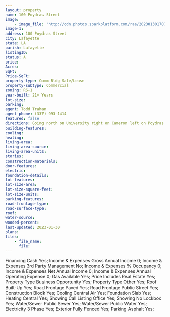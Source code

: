 ```yaml
---
layout: property
name: 100 Poydras Street
image:
    - image_file: "http://cdn.photos.sparkplatform.com/raa/20230130170715425329000000.jpg"
image-1:
address: 100 Poydras Street
city: Lafayette
state: LA
parish: Lafayette
listingID: 
status: A
price: 
Acres: 
SqFt: 
Price-SqFt: 
property-type: Comm Bldg Sale/Lease
property-subtype: Commercial
zoning: RS-1
year-built: 21+ Years
lot-size: 
parking: 
agent: Todd Trahan
agent-phone: (337) 993-1414
featured: false
directions: Going north on University right on Cameron left on Poydras and you will see the property
building-features: 
cooling: 
heating: 
living-area: 
living-area-source: 
living-area-units: 
stories: 
construction-materials: 
door-features: 
electric: 
foundation-details: 
lot-features: 
lot-size-area: 
lot-size-square-feet: 
lot-size-units: 
parking-features: 
road-frontage-type: 
road-surface-type: 
roof: 
water-source: 
wooded-percent: 
last-updated: 2023-01-30
plans: 
files:
    - file_name:
      file:
---
```

Financing	Cash	Yes;
Income & Expenses	Gross Annual Income	0;
Income & Expenses	3rd Party Management	No;
Income & Expenses	% Occupancy	0;
Income & Expenses	Net Annual Income	0;
Income & Expenses	Annual Operating Expense	0;
Gas	Available	Yes;
Price Includes	Real Estate	Yes;
Property Type	Business Opportunity	Yes;
Property Type	Other	Yes;
Roof	Built-Up	Yes;
Road Frontage	Paved	Yes;
Road Frontage	Public Street	Yes;
Construction	Block	Yes;
Cooling	Central Air	Yes;
Foundation	Slab	Yes;
Heating	Central	Yes;
Showing	Call Listing Office	Yes;
Showing	No Lockbox	Yes;
Water/Sewer	Public Sewer	Yes;
Water/Sewer	Public Water	Yes;
Electricity	3 Phase	Yes;
Exterior	Fully Fenced	Yes;
Parking	Asphalt	Yes;

